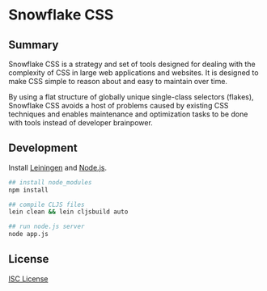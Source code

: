 # Snowflake CSS

## Summary

Snowflake CSS is a strategy and set of tools designed for dealing with the
complexity of CSS in large web applications and websites. It is designed to make
CSS simple to reason about and easy to maintain over time.

By using a flat structure of globally unique single-class selectors (flakes),
Snowflake CSS avoids a host of problems caused by existing CSS techniques and
enables maintenance and optimization tasks to be done with tools instead of
developer brainpower.

##

## Development

Install [Leiningen] and [Node.js].

```sh
## install node_modules
npm install

## compile CLJS files
lein clean && lein cljsbuild auto

## run node.js server
node app.js
```

## License

[ISC License]

[Leiningen]:http://leiningen.org
[Node.js]:http://nodejs.org
[ISC License]:LICENSE.md
